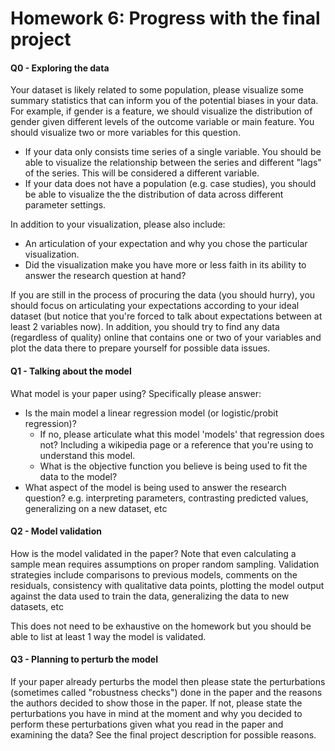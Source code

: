 # Homework 6: Progress with the final project

#### Q0 - Exploring the data

Your dataset is likely related to some population, please visualize some summary
statistics that can inform you of the potential biases in your data. For example,
if gender is a feature, we should visualize the distribution of gender given different
levels of the outcome variable or main feature. You should visualize two or more
variables for this question.
- If your data only consists time series of a single variable. You should be able
  to visualize the relationship between the series and different "lags" of the series.
  This will be considered a different variable.
- If your data does not have a population (e.g. case studies), you should be able
  to visualize the the distribution of data across different parameter settings.

In addition to your visualization, please also include:
- An articulation of your expectation and why you chose the particular visualization.
- Did the visualization make you have more or less faith in its ability to answer the research question at hand?

If you are still in the process of procuring the data (you should hurry),
you should focus on articulating your expectations according to your ideal dataset
(but notice that you're forced to talk about expectations between at least 2
variables now). In addition, you should try to find any data (regardless of quality)
online that contains one or two of your variables and plot the data there to prepare
yourself for possible data issues.


#### Q1 - Talking about the model

What model is your paper using? Specifically please answer:
- Is the main model a linear regression model (or logistic/probit regression)?
  - If no, please articulate what this model 'models' that regression does not? Including a wikipedia page or a reference that you're using to understand this model.
  - What is the objective function you believe is being used to fit the data to the model?
- What aspect of the model is being used to answer the research question? e.g. interpreting
  parameters, contrasting predicted values, generalizing on a new dataset, etc


#### Q2 - Model validation

How is the model validated in the paper? Note that even calculating a sample mean requires assumptions on proper random sampling. Validation strategies include comparisons to previous models, comments on the residuals, consistency with qualitative data points, plotting the model output against the data used to train the data, generalizing the data to new datasets, etc

This does not need to be exhaustive on the homework but you should be able to list at least 1 way the model is validated.


#### Q3 - Planning to perturb the model

If your paper already perturbs the model then please state the perturbations (sometimes called "robustness checks") done in the paper and the reasons the authors decided to show those in the paper.
If not, please state the perturbations you have in mind at the moment and why you decided to perform these perturbations given what you read in the paper and examining the data? See the final project description for possible reasons.
